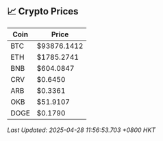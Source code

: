 ## 📈 Crypto Prices

| Coin | Price |
| ---- | ----- |
| BTC | $93876.1412 |
| ETH | $1785.2741 |
| BNB | $604.0847 |
| CRV | $0.6450 |
| ARB | $0.3361 |
| OKB | $51.9107 |
| DOGE | $0.1790 |

_Last Updated: 2025-04-28 11:56:53.703 +0800 HKT_